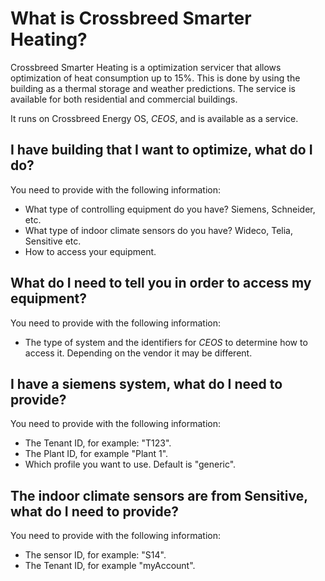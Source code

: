 # What is Crossbreed Smarter Heating?
Crossbreed Smarter Heating is a optimization servicer that allows optimization of heat consumption up to 15%. This is done by using the building as a thermal storage and weather predictions. The service is available for both residential and commercial buildings.

It runs on Crossbreed Energy OS, _CEOS_, and is available as a service.

## I have building that I want to optimize, what do I do?
You need to provide with the following information:

* What type of controlling equipment do you have? Siemens, Schneider, etc.
* What type of indoor climate sensors do you have? Wideco, Telia, Sensitive etc.
* How to access your equipment.

## What do I need to tell you in order to access my equipment?
You need to provide with the following information:

* The type of system and the identifiers for _CEOS_ to determine how to access it. Depending on the vendor it may be different.

## I have a siemens system, what do I need to provide?
You need to provide with the following information:

* The Tenant ID, for example: "T123".
* The Plant ID, for example "Plant 1".
* Which profile you want to use. Default is "generic".

## The indoor climate sensors are from Sensitive, what do I need to provide?
You need to provide with the following information:

* The sensor ID, for example: "S14".
* The Tenant ID, for example "myAccount".